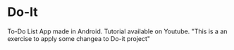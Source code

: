 # Do-It
To-Do List App made in Android. Tutorial available on Youtube.
"This is a an exercise to apply some changea to Do-it project"
